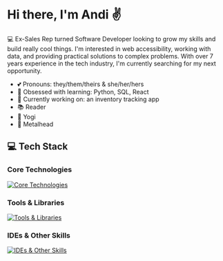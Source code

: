 # Hi there, I'm Andi ✌
💻 Ex-Sales Rep turned Software Developer looking to grow my skills and build really cool things. I'm interested in web accessibility, working with data, and providing practical solutions to complex problems. With over 7 years experience in the tech industry, I'm currently searching for my next opportunity. 

- 💕 Pronouns: they/them/theirs & she/her/hers
- 🌱 Obsessed with learning: Python, SQL, React
- 🚀 Currently working on: an inventory tracking app
- 📚 Reader
- 🧘 Yogi 
- 🤘 Metalhead

## 💻 Tech Stack

### Core Technologies
[![Core Technologies](https://skillicons.dev/icons?i=js,py,ts,flask,express,react,redux,mongodb,postgres,sequelize&perline=5)](https://skillicons.dev)

### Tools & Libraries
[![Tools & Libraries](https://skillicons.dev/icons?i=git,html,css,sass,bootstrap,tailwind,jquery,materialui,babel,vercel,npm,nodejs&perline=6)](https://skillicons.dev)

### IDEs & Other Skills
[![IDEs & Other Skills](https://skillicons.dev/icons?i=vscode,postman,aws,md,gitlab&perline=6)](https://skillicons.dev)



<!--
**adtweber/adtweber** is a ✨ _special_ ✨ repository because its `README.md` (this file) appears on your GitHub profile.

Here are some ideas to get you started:

- 🔭 I’m currently working on 
- 🌱 I’m currently learning ...
- 👯 I’m looking to collaborate on ...
- 🤔 I’m looking for help with ...
- 💬 Ask me about ...
- 📫 How to reach me: ...
- 😄 Pronouns: ...
- ⚡ Fun fact: ...
-->

